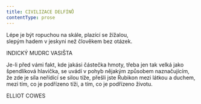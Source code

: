 ```yaml
---
title: CIVILIZACE DELFÍNŮ
contentType: prose
---
```


Lépe je být ropuchou na skále, plazící se žížalou,  
slepým hadem v jeskyni než člověkem bez otázek.

  

INDICKÝ MUDRC VASIŠTA

Je-li před vámi fakt, kde jakási částečka hmoty, třeba jen tak velká jako špendlíková hlavička, se uvádí v pohyb nějakým způsobem naznačujícím, že zde je síla neřídící se silou tíže, přešli jste Rubikon mezi látkou a duchem, mezi tím, co je podřízeno tíži, a tím, co je podřízeno životu.

  

ELLIOT COWES
